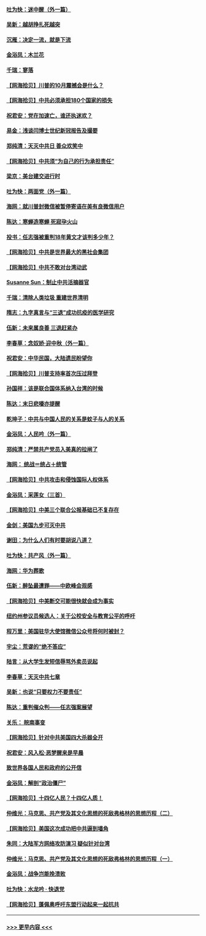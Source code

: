 #### [吐为快：迷中醒（外一篇）](../pages/nsc993/n12433585.md?t=09271451) 
#### [吴新：越胡挣扎死越突](../pages/nsc993/n12433562.md?t=09271451) 
#### [沉雁：决定一流，就是下流](../pages/nsc993/n12432128.md?t=09271451) 
#### [金浴凤：木兰花](../pages/nsc993/n12432124.md?t=09271451) 
#### [千瑞：寥落](../pages/nsc993/n12432071.md?t=09271451) 
#### [【网海拾贝】川普的10月震撼会是什么？](../pages/nsc993/n12431624.md?t=09271451) 
#### [【网海拾贝】中共必须承担180个国家的损失](../pages/nsc993/n12428893.md?t=09271451) 
#### [祝君安：党在加速亡，谁还执迷欢？](../pages/nsc993/n12428652.md?t=09271451) 
#### [易金：浅谈闫博士世纪新冠报告及撮要](../pages/nsc993/n12426822.md?t=09271451) 
#### [郑纯清：天灭中共日 善众欢笑中](../pages/nsc993/n12426784.md?t=09271451) 
#### [【网海拾贝】中共须“为自己的行为承担责任”](../pages/nsc993/n12426067.md?t=09271451) 
#### [梁京：美台建交进行时](../pages/nsc993/n12424066.md?t=09271451) 
#### [吐为快：两面党（外一篇）](../pages/nsc993/n12424043.md?t=09271451) 
#### [海网：就川普封微信被暂停寄语在美有良微信用户](../pages/nsc993/n12424021.md?t=09271451) 
#### [陈达：寒蝉造寒蝉 死寂孕火山](../pages/nsc993/n12423958.md?t=09271451) 
#### [投书：任志强被重判18年黄文才该判多少年？](../pages/nsc993/n12423672.md?t=09271451) 
#### [【网海拾贝】中共是世界最大的黑社会集团](../pages/nsc993/n12423543.md?t=09271451) 
#### [【网海拾贝】中共不敢对台湾动武](../pages/nsc993/n12421418.md?t=09271451) 
#### [Susanne Sun：制止中共活摘器官](../pages/nsc993/n12419654.md?t=09271451) 
#### [千瑞：清除人类垃圾 重建世界清明](../pages/nsc993/n12419414.md?t=09271451) 
#### [隋志：九字真言与“三退”成功抗疫的医学研究](../pages/nsc993/n12419248.md?t=09271451) 
#### [伍新：未来属良善 三退赶紧办](../pages/nsc993/n12418496.md?t=09271451) 
#### [李春草：念奴娇·迎中秋（外一篇）](../pages/nsc993/n12418465.md?t=09271451) 
#### [祝君安：中华民国，大陆遗民盼望你](../pages/nsc993/n12418089.md?t=09271451) 
#### [【网海拾贝】川普支持率首次压过拜登](../pages/nsc993/n12418050.md?t=09271451) 
#### [孙国祥：该是联合国体系纳入台湾的时候](../pages/nsc993/n12417369.md?t=09271451) 
#### [陈达：末日悲嚎亦提醒](../pages/nsc993/n12416736.md?t=09271451) 
#### [乾坤子：中共与中国人民的关系是蚊子与人的关系](../pages/nsc993/n12416632.md?t=09271451) 
#### [金浴凤：人民吟（外一篇）](../pages/nsc993/n12416567.md?t=09271451) 
#### [郑纯清：严禁共产党员入美真的拉闸了](../pages/nsc993/n12416550.md?t=09271451) 
#### [海网： 统战＝统占＋统管](../pages/nsc993/n12416404.md?t=09271451) 
#### [【网海拾贝】中共攻击和侵蚀国际人权体系](../pages/nsc993/n12416250.md?t=09271451) 
#### [金浴凤：采莲女（三首）](../pages/nsc993/n12415517.md?t=09271451) 
#### [【网海拾贝】中美三个联合公报基础已不复存在](../pages/nsc993/n12415054.md?t=09271451) 
#### [金剑：美国九步可灭中共](../pages/nsc993/n12413183.md?t=09271451) 
#### [谢田：为什么人们有时要胡说八道？](../pages/nsc993/n12411861.md?t=09271451) 
#### [吐为快：共产风（外一篇）](../pages/nsc993/n12411761.md?t=09271451) 
#### [海网：华为葬歌](../pages/nsc993/n12410381.md?t=09271451) 
#### [伍新：醉坠最遭罪——中欧峰会观感](../pages/nsc993/n12410364.md?t=09271451) 
#### [【网海拾贝】中美断交可能很快就会成为事实](../pages/nsc993/n12409495.md?t=09271451) 
#### [纽约州参议员候选人：关于公校安全与教育公平的呼吁](../pages/nsc993/n12409228.md?t=09271451) 
#### [程万里：美国驻华大使馆微信公众号将何时被封？](../pages/nsc993/n12407397.md?t=09271451) 
#### [宇尘：荒谬的“绝不答应”](../pages/nsc993/n12407360.md?t=09271451) 
#### [陆言：从大学生发短信辱骂外卖员说起](../pages/nsc993/n12407285.md?t=09271451) 
#### [李春草：天灭中共七章](../pages/nsc993/n12406988.md?t=09271451) 
#### [吴新：也说“只要权力不要责任”](../pages/nsc993/n12406966.md?t=09271451) 
#### [陈达：重判催众判——任志强案展望](../pages/nsc993/n12404540.md?t=09271451) 
#### [关乐： 皖南事变](../pages/nsc993/n12404288.md?t=09271451) 
#### [【网海拾贝】针对中共美国四大杀器全开](../pages/nsc993/n12404172.md?t=09271451) 
#### [祝君安：风入松‧恶梦醒来是早晨](../pages/nsc993/n12401953.md?t=09271451) 
#### [致世界各国人民和政府的公开信](../pages/nsc993/n12401824.md?t=09271451) 
#### [金浴凤：解剖“政治僵尸”](../pages/nsc993/n12401808.md?t=09271451) 
#### [【网海拾贝】十四亿人民？十四亿人质！](../pages/nsc993/n12401708.md?t=09271451) 
#### [仲维光：马克思、共产党及其文化思想的死敌弗格林的思想历程（二）](../pages/nsc993/n12399107.md?t=09271451) 
#### [【网海拾贝】美国这次成功把中共逼到墙角](../pages/nsc993/n12400173.md?t=09271451) 
#### [朱同：大陆军方网络攻防演习 疑似针对台湾](../pages/nsc993/n12399868.md?t=09271451) 
#### [仲维光：马克思、共产党及其文化思想的死敌弗格林的思想历程（一）](../pages/nsc993/n12398341.md?t=09271451) 
#### [金浴凤：战争岂能挽溃败](../pages/nsc993/n12398855.md?t=09271451) 
#### [吐为快：水龙吟 · 快退党](../pages/nsc993/n12398849.md?t=09271451) 
#### [【网海拾贝】蓬佩奥呼吁东盟行动起来一起抗共](../pages/nsc993/n12398291.md?t=09271451) 

----
#### [ >>> 更早内容 <<< ](../indexes/nsc993-earlier.md)
